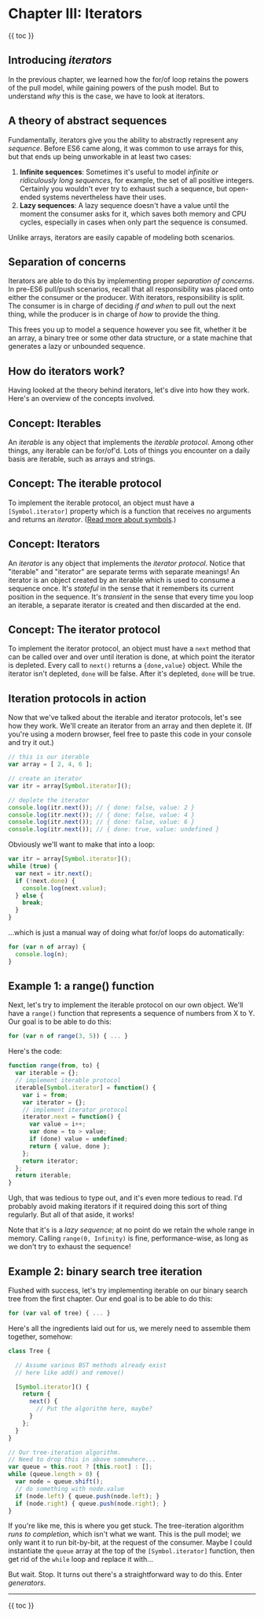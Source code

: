 # Chapter III: Iterators

{{ toc }}

## Introducing *iterators*

In the previous chapter, we learned how the for/of loop retains the powers of the pull model, while gaining powers of the push model. But to understand *why* this is the case, we have to look at iterators.

## A theory of abstract sequences

Fundamentally, iterators give you the ability to abstractly represent any *sequence*. Before ES6 came along, it was common to use arrays for this, but that ends up being unworkable in at least two cases:

 1. **Infinite sequences**: Sometimes it's useful to model *infinite or ridiculously long sequences*, for example, the set of all positive integers. Certainly you wouldn't ever try to exhaust such a sequence, but open-ended systems nevertheless have their uses.
 2. **Lazy sequences**: A lazy sequence doesn't have a value until the moment the consumer asks for it, which saves both memory and CPU cycles, especially in cases when only part the sequence is consumed.

Unlike arrays, iterators are easily capable of modeling both scenarios.

## Separation of concerns

Iterators are able to do this by implementing proper *separation of concerns*. In pre-ES6 pull/push scenarios, recall that all responsibility was placed onto either the consumer or the producer. With iterators, responsibility is split. The consumer is in charge of deciding *if and when* to pull out the next thing, while the producer is in charge of *how* to provide the thing.

This frees you up to model a sequence however you see fit, whether it be an array, a binary tree or some other data structure, or a state machine that generates a lazy or unbounded sequence.

## How do iterators work?

Having looked at the theory behind iterators, let's dive into how they work. Here's an overview of the concepts involved.

## Concept: Iterables

An *iterable* is any object that implements the *iterable protocol*. Among other things, any iterable can be for/of'd. Lots of things you encounter on a daily basis are iterable, such as arrays and strings.

## Concept: The iterable protocol

To implement the iterable protocol, an object must have a `[Symbol.iterator]` property which is a function that receives no arguments and returns an *iterator*. ([Read more about symbols](https://developer.mozilla.org/en-US/docs/Web/JavaScript/Reference/Global_Objects/Symbol).)

## Concept: Iterators

An *iterator* is any object that implements the *iterator protocol*. Notice that "iterable" and "iterator" are separate terms with separate meanings! An iterator is an object created by an iterable which is used to consume a sequence once. It's *stateful* in the sense that it remembers its current position in the sequence. It's *transient* in the sense that every time you loop an iterable, a separate iterator is created and then discarded at the end.

## Concept: The iterator protocol

To implement the iterator protocol, an object must have a `next` method that can be called over and over until iteration is done, at which point the iterator is depleted. Every call to `next()` returns a `{done,value}` object. While the iterator isn't depleted, `done` will be false. After it's depleted, `done` will be true.

## Iteration protocols in action

Now that we've talked about the iterable and iterator protocols, let's see how they work. We'll create an iterator from an array and then deplete it. (If you're using a modern browser, feel free to paste this code in your console and try it out.)

```js
// this is our iterable
var array = [ 2, 4, 6 ];

// create an iterator
var itr = array[Symbol.iterator]();

// deplete the iterator
console.log(itr.next()); // { done: false, value: 2 }
console.log(itr.next()); // { done: false, value: 4 }
console.log(itr.next()); // { done: false, value: 6 }
console.log(itr.next()); // { done: true, value: undefined }
```

Obviously we'll want to make that into a loop:

```js
var itr = array[Symbol.iterator]();
while (true) {
  var next = itr.next();
  if (!next.done) {
    console.log(next.value);
  } else {
    break;
  }
}
```

...which is just a manual way of doing what for/of loops do automatically:

```js
for (var n of array) {
  console.log(n);
}
```

## Example 1: a range() function

Next, let's try to implement the iterable protocol on our own object. We'll have a `range()` function that represents a sequence of numbers from X to Y. Our goal is to be able to do this:

```js
for (var n of range(3, 5)) { ... }
```

Here's the code:

```js
function range(from, to) {
  var iterable = {};
  // implement iterable protocol
  iterable[Symbol.iterator] = function() {
    var i = from;
    var iterator = {};
    // implement iterator protocol
    iterator.next = function() {
      var value = i++;
      var done = to > value;
      if (done) value = undefined;
      return { value, done };
    };
    return iterator;
  };
  return iterable;
}
```

Ugh, that was tedious to type out, and it's even more tedious to read. I'd probably avoid making iterators if it required doing this sort of thing regularly. But all of that aside, it works!

Note that it's is a *lazy sequence*; at no point do we retain the whole range in memory. Calling `range(0, Infinity)` is fine, performance-wise, as long as we don't try to exhaust the sequence!

## Example 2: binary search tree iteration

Flushed with success, let's try implementing iterable on our binary search tree from the first chapter. Our end goal is to be able to do this:

```js
for (var val of tree) { ... }
```

Here's all the ingredients laid out for us, we merely need to assemble them together, somehow:

```js
class Tree {

  // Assume various BST methods already exist
  // here like add() and remove()

  [Symbol.iterator]() {
    return {
      next() {
        // Put the algorithm here, maybe?
      }
    };
  }
}

// Our tree-iteration algorithm.
// Need to drop this in above somewhere...
var queue = this.root ? [this.root] : [];
while (queue.length > 0) {
  var node = queue.shift();
  // do something with node.value
  if (node.left) { queue.push(node.left); }
  if (node.right) { queue.push(node.right); }
}
```

If you're like me, this is where you get stuck. The tree-iteration algorithm *runs to completion*, which isn't what we want. This is the pull model; we only want it to run bit-by-bit, at the request of the consumer. Maybe I could instantiate the `queue` array at the top of the `[Symbol.iterator]` function, then get rid of the `while` loop and replace it with...

But wait. Stop. It turns out there's a straightforward way to do this. Enter *generators*.

----------------

{{ toc }}
